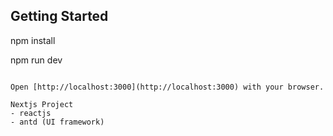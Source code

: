 ## Getting Started
npm install

npm run dev
```

Open [http://localhost:3000](http://localhost:3000) with your browser.

Nextjs Project
- reactjs
- antd (UI framework)
